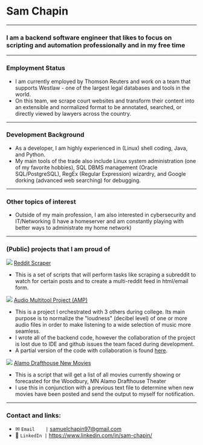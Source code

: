 # Sam Chapin
---

### I am a backend software engineer that likes to focus on scripting and automation professionally and in my free time
---

### Employment Status
- I am currently employed by Thomson Reuters and work on a team that supports Westlaw - one of the largest legal databases and tools in the world.
- On this team, we scrape court websites and transform their content into an extensible and normalized format to be annotated, searched, or directly viewed by lawyers across the country.
---

### Development Background
- As a developer, I am highly experienced in (Linux) shell coding, Java, and Python.
- My main tools of the trade also include Linux system administration (one of my favorite hobbies), SQL DBMS management (Oracle SQL/PostgreSQL), RegEx (Regular Expression) wizardry, and Google dorking (advanced web searching) for debugging.
---

### Other topics of interest
- Outside of my main profession, I am also interested in cybersecurity and IT/Networking (I have a homeserver and am constantly playing with better ways to administrate my home network)

---
### (Public) projects that I am proud of

<img src="https://www.redditstatic.com/desktop2x/img/favicon/favicon-16x16.png"> [Reddit Scraper](https://github.com/SChapin97/Reddit-Scraper)
- This is a set of scripts that will perform tasks like scraping a subreddit to watch for certain posts and to create a multi-reddit feed in html/email form.

<img src="https://open.spotifycdn.com/cdn/images/favicon16.1c487bff.png"> [Audio Multitool Project (AMP)](https://github.com/SChapin97/Audio_Multi-tool_Program)
- This is a project I orchestrated with 3 others during college. Its main purpose is to normalize the "loudness" (decibel level) of one or more audio files in order to make listening to a wide selection of music more seamless.
- I wrote all of the backend code, however the collaboration of the project is lost due to IDE and github issues the team faced during development.
- A partial version of the code with collaboration is found [here](https://github.com/SChapin97/Audio-Normalization-Project).

<img src="https://drafthouse.com/s/res/images/favicons/favicon-16x16.png"> [Alamo Drafthouse New Movies](https://github.com/SChapin97/alamo_drafthouse_new_movies)
- This is a script that will get a list of all movies currently showing or forecasted for the Woodbury, MN Alamo Drafthouse Theater
- I use this in conjunction with a previous text file to determine when new movies have been posted and send the output to myself for notification.
---
### Contact and links:

- ✉ `Email    |` samuelchapin97@gmail.com
- 📎 `LinkedIn |` https://www.linkedin.com/in/sam-chapin/
<!-- TODO: add in resume link? -->
